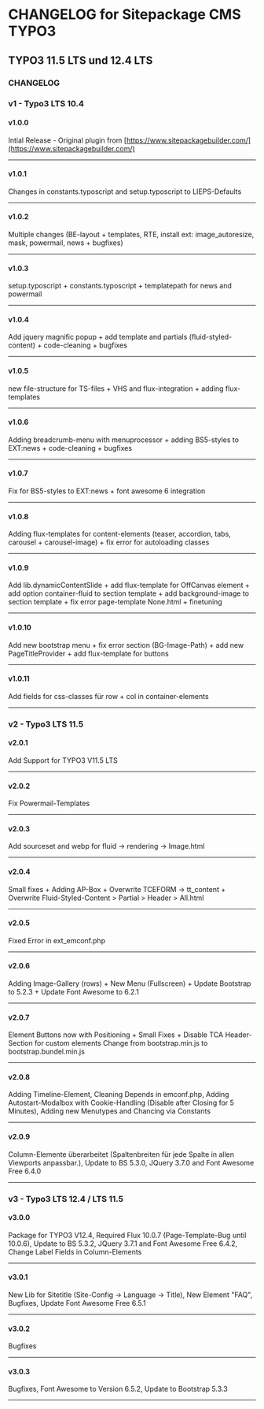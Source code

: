 
# CHANGELOG for Sitepackage CMS TYPO3
## TYPO3 11.5 LTS und 12.4 LTS

### CHANGELOG
### v1 - Typo3 LTS 10.4
#### v1.0.0  
Intial Release - Original plugin from [https://www.sitepackagebuilder.com/](https://www.sitepackagebuilder.com/)
***
#### v1.0.1  
Changes in constants.typoscript and setup.typoscript to LIEPS-Defaults
***
#### v1.0.2  
Multiple changes (BE-layout + templates, RTE, install ext: image_autoresize, mask, powermail, news + bugfixes)
***
#### v1.0.3  
setup.typoscript + constants.typoscript + templatepath for news and powermail  
***
#### v1.0.4  
Add jquery magnific popup + add template and partials (fluid-styled-content) + code-cleaning + bugfixes  
***
#### v1.0.5  
new file-structure for TS-files + VHS and flux-integration + adding flux-templates  
***
#### v1.0.6  
Adding breadcrumb-menu with menuprocessor + adding BS5-styles to EXT:news + code-cleaning + bugfixes 
***
#### v1.0.7  
Fix for BS5-styles to EXT:news + font awesome 6 integration
***
#### v1.0.8  
Adding flux-templates for content-elements (teaser, accordion, tabs, carousel + carousel-image) + fix error for autoloading classes
***
#### v1.0.9  
Add lib.dynamicContentSlide + add flux-template for OffCanvas element + add option container-fluid to section template + add background-image to section template + fix error page-template None.html + finetuning 
***
#### v1.0.10  
Add new bootstrap menu + fix error section (BG-Image-Path) + add new PageTitleProvider + add flux-template for buttons 
***
#### v1.0.11  
Add fields for css-classes für row + col in container-elements
***
### v2 - Typo3 LTS 11.5  

#### v2.0.1  
Add Support for TYPO3 V11.5 LTS
***
#### v2.0.2  
Fix Powermail-Templates
***
#### v2.0.3
Add sourceset and webp for fluid -> rendering -> Image.html
***
#### v2.0.4
Small fixes + Adding AP-Box + Overwrite TCEFORM -> tt_content + Overwrite Fluid-Styled-Content > Partial > Header > All.html 
***
#### v2.0.5
Fixed Error in ext_emconf.php
***
#### v2.0.6
Adding Image-Gallery (rows) + New Menu (Fullscreen) + Update Bootstrap to 5.2.3 + Update Font Awesome to 6.2.1
***
#### v2.0.7
Element Buttons now with Positioning + Small Fixes + Disable TCA Header-Section for custom elements
Change from bootstrap.min.js to bootstrap.bundel.min.js
***
#### v2.0.8
Adding Timeline-Element, Cleaning Depends in emconf.php, Adding Autostart-Modalbox with Cookie-Handling (Disable after Closing for 5 Minutes), Adding new Menutypes and Chancing via Constants
***
#### v2.0.9
Column-Elemente überarbeitet (Spaltenbreiten für jede Spalte in allen Viewports anpassbar.), Update to BS 5.3.0, JQuery 3.7.0 and Font Awesome Free 6.4.0
***
### v3 - Typo3 LTS 12.4 / LTS 11.5

#### v3.0.0
Package for TYPO3 V12.4, Required Flux 10.0.7 (Page-Template-Bug until 10.0.6), Update to BS 5.3.2, JQuery 3.7.1 and Font Awesome Free 6.4.2, Change Label Fields in Column-Elements
***
#### v3.0.1
New Lib for Sitetitle (Site-Config -> Language -> Title), New Element "FAQ", Bugfixes, Update Font Awesome Free 6.5.1
***
#### v3.0.2
Bugfixes
***
#### v3.0.3
Bugfixes, Font Awesome to Version 6.5.2, Update to Bootstrap 5.3.3
  
***   
